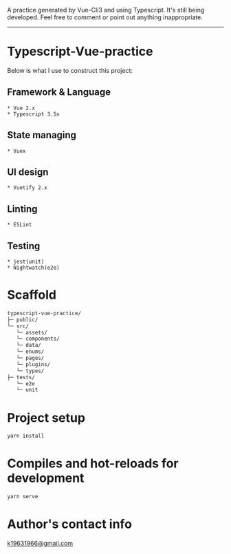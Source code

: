 A practice generated by Vue-Cli3 and using Typescript. It's still being developed. Feel free to comment or point out anything inappropriate.

---

# Typescript-Vue-practice

Below is what I use to construct this project:

## Framework & Language
    * Vue 2.x
    * Typescript 3.5x

## State managing
    * Vuex

## UI design
    * Vuetify 2.x

## Linting
    * ESLint

## Testing
    * jest(unit)
    * Nightwatch(e2e)


# Scaffold

```txt
typescript-vue-practice/
├─ public/
└─ src/
   └─ assets/
   └─ components/
   └─ data/
   └─ enums/
   └─ pages/
   └─ plugins/
   └─ types/
├─ tests/
   └─ e2e
   └─ unit
```


# Project setup
```sh
yarn install
```


# Compiles and hot-reloads for development
```sh
yarn serve
```


# Author's contact info

k19631966@gmail.com

